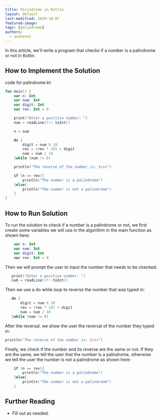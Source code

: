 ```yaml
---
title: Palindrome in Kotlin
layout: default
last-modified: 2020-10-07
featured-image:
tags: [palindrome]
authors:
  - anohene1
---
```

In this article, we'll write a program that checks if a number is a palindrome or not in Kotlin.

## How to Implement the Solution

code for palindrome.kt:
```kotlin
fun main() {
    var n: Int
    var num: Int
    var digit: Int
    var rev: Int = 0

    print("Enter a positive number: ")
    num = readLine()!!.toInt()

    n = num

    do {
        digit = num % 10
        rev = (rev * 10) + digit
        num = num / 10
    }while (num != 0)

    println("The reverse of the number is: $rev")

    if (n == rev){
        println("The number is a palindrome")
    }else{
        println("The number is not a palindrome")
    }
}

```

## How to Run Solution

To run the solution to check if a number is a palindrome or not, we first create some variables we will use in the algorithm in the main function as shown here:
```kotlin
    var n: Int
    var num: Int
    var digit: Int
    var rev: Int = 0
 ```
 Then we will prompt the user to input the number that needs to be checked:
 ```kotlin
    print("Enter a positive number: ")
    num = readLine()!!.toInt()
 ```
 Then we use a do while loop to reverse the number that was typed in:
 ```kotlin
    do {
        digit = num % 10
        rev = (rev * 10) + digit
        num = num / 10
    }while (num != 0)
```
After the reversal, we show the user the reversal of the number they typed in:
```kotlin
println("The reverse of the number is: $rev")
```
Finally, we check if the number and its reverse are the same or not. If they are the same, we tell the user that the number is a palindrome, otherwise we tell the user the number is not a palindrome as shown here:
```kotlin
    if (n == rev){
        println("The number is a palindrome")
    }else{
        println("The number is not a palindrome")
    }
```

## Further Reading

- Fill out as needed.
